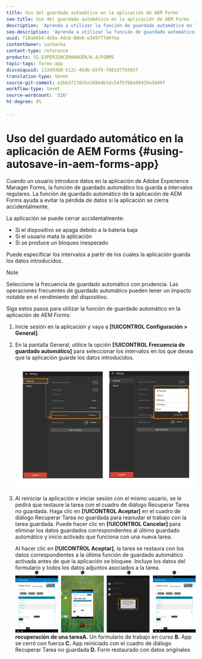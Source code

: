 ```yaml
---
title: Uso del guardado automático en la aplicación de AEM Forms
seo-title: Uso del guardado automático en la aplicación de AEM Forms
description: 'Aprenda a utilizar la función de guardado automático en la aplicación de AEM Forms que le permite evitar la pérdida de datos. '
seo-description: 'Aprenda a utilizar la función de guardado automático en la aplicación de AEM Forms que le permite evitar la pérdida de datos. '
uuid: f18ab6b4-dd4a-4dcb-88e6-e349777d47ea
contentOwner: sashanka
content-type: reference
products: SG_EXPERIENCEMANAGER/6.4/FORMS
topic-tags: forms-app
discoiquuid: 133d93b0-512c-46db-b5f9-f981d77b565f
translation-type: tm+mt
source-git-commit: e2bb2f17035e16864b1dc54f5768a99429a3dd9f
workflow-type: tm+mt
source-wordcount: '316'
ht-degree: 0%

---
```



# Uso del guardado automático en la aplicación de AEM Forms {#using-autosave-in-aem-forms-app}

Cuando un usuario introduce datos en la aplicación de Adobe Experience Manager Forms, la función de guardado automático los guarda a intervalos regulares. La función de guardado automático de la aplicación de AEM Forms ayuda a evitar la pérdida de datos si la aplicación se cierra accidentalmente.

La aplicación se puede cerrar accidentalmente:

* Si el dispositivo se apaga debido a la batería baja
* Si el usuario mata la aplicación
* Si se produce un bloqueo inesperado

Puede especificar los intervalos a partir de los cuales la aplicación guarda los datos introducidos.

>[!NOTE]
>
>Seleccione la frecuencia de guardado automático con prudencia. Las operaciones frecuentes de guardado automático pueden tener un impacto notable en el rendimiento del dispositivo.

Siga estos pasos para utilizar la función de guardado automático en la aplicación de AEM Forms:

1. Inicie sesión en la aplicación y vaya a **[!UICONTROL Configuración > General]**.
1. En la pantalla General, utilice la opción **[!UICONTROL Frecuencia de guardado automático]** para seleccionar los intervalos en los que desea que la aplicación guarde los datos introducidos.
   [ ![Configuración de la frecuencia de guardado automático](assets/using-autosave-freq-07.png)](assets/using-autosave-freq-07-1.png)

1. Al reiniciar la aplicación e iniciar sesión con el mismo usuario, se le pedirá que restaure la tarea con el cuadro de diálogo Recuperar Tarea no guardada. Haga clic en **[!UICONTROL Aceptar]** en el cuadro de diálogo Recuperar Tarea no guardada para reanudar el trabajo con la tarea guardada. Puede hacer clic en **[!UICONTROL Cancelar]** para eliminar los datos guardados correspondientes al último guardado automático y inicio activado que funciona con una nueva tarea.

   Al hacer clic en **[!UICONTROL Aceptar]**, la tarea se restaura con los datos correspondientes a la última función de guardado automático activada antes de que la aplicación se bloquee. Incluye los datos del formulario y todos los datos adjuntos asociados a la tarea.
   [ ![Obtención de ](assets/autosave-flow.png)](assets/using-autosave-freq-06.png)**recuperación de una tareaA.** Un formulario de trabajo en curso  **B.** App se cerró con fuerza  **C.** App reiniciado con el cuadro de diálogo Recuperar Tarea no guardada  **D.** Form restaurado con datos originales


